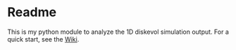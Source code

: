 # Readme

This is my python module to analyze the 1D diskevol simulation output. For a quick start, see the [Wiki](https://bitbucket.org/birnstiel/pydisk1d/wiki).
